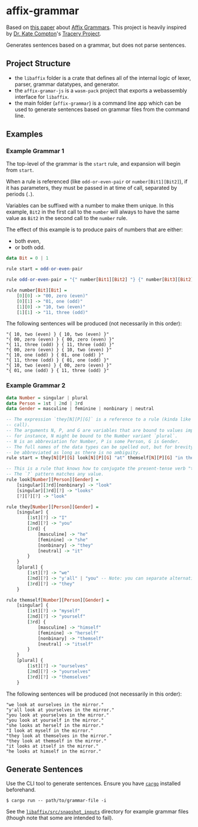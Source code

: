 # affix-grammar

Based on [this paper](http://citeseerx.ist.psu.edu/viewdoc/download?doi=10.1.1.53.5264&rep=rep1&type=pdf) about [Affix Grammars](https://en.m.wikipedia.org/wiki/Affix_grammar). This project is heavily inspired by [Dr. Kate Compton](https://github.com/galaxykate)'s [Tracery Project](https://github.com/galaxykate/tracery).

Generates sentences based on a grammar, but does not parse sentences.

## Project Structure

- the `libaffix` folder is a crate that defines all of the internal logic of lexer, parser, grammar datatypes, and generator.
- the `affix-gramar-js` is a `wasm-pack` project that exports a webassembly interface for `libaffix`.
- the main folder (`affix-grammar`) is a command line app which can be used to generate sentences based on grammar files from the command line.

## Examples

### Example Grammar 1

The top-level of the grammar is the `start` rule, and expansion will begin from `start`.

When a rule is referenced (like `odd-or-even-pair` or `number[Bit1][Bit2]`), if it has parameters, they must be passed in at time of call, separated by periods (`.`).

Variables can be suffixed with a number to make them unique. In this example, `Bit2` in the first call to the `number` will always to have the same value as `Bit2` in the second call to the `number` rule.

The effect of this example is to produce pairs of numbers that are either:

- both even,
- or both odd.

```haskell
data Bit = 0 | 1

rule start = odd-or-even-pair

rule odd-or-even-pair = "{" number[Bit1][Bit2] "} {" number[Bit3][Bit2] "}"

rule number[Bit][Bit] =
    [0][0] -> "00, zero (even)"
    [0][1] -> "01, one (odd)"
    [1][0] -> "10, two (even)"
    [1][1] -> "11, three (odd)"
```

The following sentences will be produced (not necessarily in this order):

```
"{ 10, two (even) } { 10, two (even) }"
"{ 00, zero (even) } { 00, zero (even) }"
"{ 11, three (odd) } { 11, three (odd) }"
"{ 00, zero (even) } { 10, two (even) }"
"{ 10, one (odd) } { 01, one (odd) }"
"{ 11, three (odd) } { 01, one (odd) }"
"{ 10, two (even) } { 00, zero (even) }"
"{ 01, one (odd) } { 11, three (odd) }"
```

### Example Grammar 2

```haskell
data Number = singular | plural
data Person = 1st | 2nd | 3rd
data Gender = masculine | feminine | nonbinary | neutral

-- The expression `they[N][P][G]` is a reference to a rule (kinda like a function
-- call).
-- The arguments N, P, and G are variables that are bound to values implicitly,
-- for instance, N might be bound to the Number variant `plural`.
-- N is an abbreviation for Number, P is some Person, G is Gender.
-- The full names of the data types can be spelled out, but for brevity, the can
-- be abbreviated as long as there is no ambiguity.
rule start = they[N][P][G] look[N][P][G] "at" themself[N][P][G] "in the mirror."

-- This is a rule that knows how to conjugate the present-tense verb "to look".
-- The `?` pattern matches any value.
rule look[Number][Person][Gender] =
    [singular][3rd][nonbinary] -> "look"
    [singular][3rd][?] -> "looks"
    [?][?][?] -> "look"

rule they[Number][Person][Gender] =
    [singular] {
        [1st][?] -> "I"
        [2nd][?] -> "you"
        [3rd] {
            [masculine] -> "he"
            [feminine] -> "she"
            [nonbinary] -> "they"
            [neutral] -> "it"
        }
    }
    [plural] {
        [1st][?] -> "we"
        [2nd][?] -> "y'all" | "you" -- Note: you can separate alternative values by a `|`.
        [3rd][?] -> "they"
    }

rule themself[Number][Person][Gender] =
    [singular] {
        [1st][?] -> "myself"
        [2nd][?] -> "yourself"
        [3rd] {
            [masculine] -> "himself"
            [feminine] -> "herself"
            [nonbinary] -> "themself"
            [neutral] -> "itself"
        }
    }
    [plural] {
        [1st][?] -> "ourselves"
        [2nd][?] -> "yourselves"
        [3rd][?] -> "themselves"
    }
```

The following sentences will be produced (not necessarily in this order):

```
"we look at ourselves in the mirror."
"y'all look at yourselves in the mirror."
"you look at yourselves in the mirror."
"you look at yourself in the mirror."
"she looks at herself in the mirror."
"I look at myself in the mirror."
"they look at themselves in the mirror."
"they look at themself in the mirror."
"it looks at itself in the mirror."
"he looks at himself in the mirror."
```

## Generate Sentences

Use the CLI tool to generate sentences. Ensure you have [`cargo`](https://doc.rust-lang.org/cargo/getting-started/installation.html) installed beforehand.

```shell
$ cargo run -- path/to/grammar-file -i
```

See the [`libaffix/src/snapshot_inputs`](https://github.com/eignnx/affix-grammar/tree/master/libaffix/src/snapshot_inputs) directory for example grammar files (though note that some are intended to fail).
